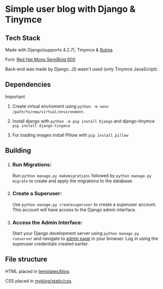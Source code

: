 # Simple user blog with Django & Tinymce 



## Tech Stack

Made with Django(supports 4.2.7), Tinymce & [Bulma](https://bulma.io/)

Font: [Red Hat Mono SemiBold 600](https://fonts.google.com/specimen/Red+Hat+Mono)

Back-end was made by Django. JS wasn't used (only Tinymce JavaScript).

## Dependencies

>[!IMPORTANT]
>1. Create virtual enviroment using `python -m venv /path/to/new/virtual/environment`. 
>
>2. Install django with `python -m pip install Django` and django-tinymce `pip install django-tinymce` 
>
>3. For loading images install Pillow with `pip install pillow` 

## Building

1. ### Run Migrations:
   Run `python manage.py makemigrations` followed by `python manage.py migrate` to create and apply the migrations to the database.
2. ### Create a Superuser:
   Use `python manage.py createsuperuser` to create a superuser account. This account will have access to the Django admin interface.
3. ### Access the Admin Interface:
   Start your Django development server using `python manage.py runserver` and navigate to [admin page](http://127.0.0.1:8000/admin/) in your browser. Log in using the superuser credentials created earlier.


## File structure

HTML placed in [templates/blog](myblog/blog/templates/blog).

CSS placed in [myblog/static/css](myblog/static/css).
